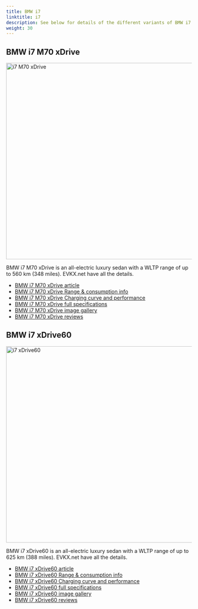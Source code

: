 ```yaml
---
title: BMW i7
linktitle: i7
description: See below for details of the different variants of BMW i7
weight: 30
---
```

## BMW i7 M70 xDrive

<a href="/models/bmw/i7/i7_m70_xdrive/"><img src="https://media.evkx.net/multimedia/models/bmw/i7/i7_m70_xdrive/main_1_st.jpg" width="800" height="533" alt="i7 M70 xDrive" ></a>

BMW i7 M70 xDrive is an all-electric luxury sedan with a WLTP range of up to 560 km (348 miles). EVKX.net have all the details. 

- [BMW i7 M70 xDrive article](/models/bmw/i7/i7_m70_xdrive/)
- [BMW i7 M70 xDrive Range & consumption info](/models/bmw/i7/i7_m70_xdrive//rangeandconsumption)
- [BMW i7 M70 xDrive Charging curve and performance](/models/bmw/i7/i7_m70_xdrive//chargingcurve)
- [BMW i7 M70 xDrive full specifications](/models/bmw/i7/i7_m70_xdrive//specifications)
- [BMW i7 M70 xDrive image gallery](/models/bmw/i7/i7_m70_xdrive//gallery)
- [BMW i7 M70 xDrive reviews](/models/bmw/i7/i7_m70_xdrive//reviews)

## BMW i7 xDrive60

<a href="/models/bmw/i7/i7_xdrive60/"><img src="https://media.evkx.net/multimedia/models/bmw/i7/i7_xdrive60/main_1_st.jpg" width="800" height="533" alt="i7 xDrive60" ></a>

BMW i7 xDrive60 is an all-electric luxury sedan with a WLTP range of up to 625 km (388 miles). EVKX.net have all the details. 

- [BMW i7 xDrive60 article](/models/bmw/i7/i7_xdrive60/)
- [BMW i7 xDrive60 Range & consumption info](/models/bmw/i7/i7_xdrive60//rangeandconsumption)
- [BMW i7 xDrive60 Charging curve and performance](/models/bmw/i7/i7_xdrive60//chargingcurve)
- [BMW i7 xDrive60 full specifications](/models/bmw/i7/i7_xdrive60//specifications)
- [BMW i7 xDrive60 image gallery](/models/bmw/i7/i7_xdrive60//gallery)
- [BMW i7 xDrive60 reviews](/models/bmw/i7/i7_xdrive60//reviews)

